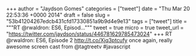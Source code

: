 
+++
author = "Jaydson Gomes"
categories = ["tweet"]
date = "Thu Mar 20 22:53:36 +0000 2014"
draft = false
slug = "53b41204267edcb431cfd17330851a9b9d4e9e13"
tags = ["tweet"]
title = """RT @rwaldron: ES6, Episod..."""
tweet = true
micro = true
tweet_url = "https://twitter.com/jaydson/status/446781629785473024"
+++
RT @rwaldron: ES6, Episode 2 http://t.co/Xjq3ptcufy once again, really awesome screen cast from  @tagtreetv #javascript
